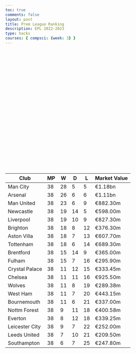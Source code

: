 ```yaml
---
toc: true
comments: false
layout: post
title: Prem League Ranking
description: EPL 2022-2023
type: hacks
courses: { compsci: {week: 3} }
---
```

<html>
<head>
    <title>Ranking Table</title>

<link rel="stylesheet" type="text/css" href="https://cdn.datatables.net/1.11.5/css/jquery.dataTables.css">
    <script src="https://code.jquery.com/jquery-3.6.0.min.js"></script>
    <script type="text/javascript" charset="utf8" src="https://cdn.datatables.net/1.11.5/js/jquery.dataTables.js"></script>

<style>
        .custom-dark-table {
            background-color: #333;
            color: #fff;
        }

        .custom-dark-table th {
            background-color: #555;
        }

        .custom-dark-table thead th {
            border-color: #777;
        }

        .custom-dark-table tbody tr:nth-child(odd) {
            background-color: #444;
        }

        .custom-dark-table tbody tr:nth-child(even) {
            background-color: #333;
        }

        .custom-dark-table tbody td {
            border-color: #555;
        }
 </style>
</head>
<body>
    <table id="teamTable" class="table custom-dark-table">
        <thead>
            <tr>
                <th>Club</th>
                <th>MP</th>
                <th>W</th>
                <th>D</th>
                <th>L</th>
                <th>Market Value</th>
            </tr>
        </thead>
        <tbody>
            <tr>
                <td>Man City</td>
                <td>38</td>
                <td>28</td>
                <td>5</td>
                <td>5</td>
                <td>€1.18bn</td>
            </tr>
            <tr>
                <td>Arsenal</td>
                <td>38</td>
                <td>26</td>
                <td>6</td>
                <td>6</td>
                <td>€1.11bn</td>
            </tr>
            <tr>
                <td>Man United</td>
                <td>38</td>
                <td>23</td>
                <td>6</td>
                <td>9</td>
                <td>€882.30m</td>
            </tr>
            <tr>
                <td>Newcastle</td>
                <td>38</td>
                <td>19</td>
                <td>14</td>
                <td>5</td>
                <td>€598.00m</td>
            </tr>
            <tr>
                <td>Liverpool</td>
                <td>38</td>
                <td>19</td>
                <td>10</td>
                <td>9</td>
                <td>€827.30m</td>
            </tr>
            <tr>
                <td>Brighton</td>
                <td>38</td>
                <td>18</td>
                <td>8</td>
                <td>12</td>
                <td>€376.30m</td>
            </tr>
            <tr>
                <td>Aston Villa</td>
                <td>38</td>
                <td>18</td>
                <td>7</td>
                <td>13</td>
                <td>€607.70m</td>
            </tr>
            <tr>
                <td>Tottenham</td>
                <td>38</td>
                <td>18</td>
                <td>6</td>
                <td>14</td>
                <td>€689.30m</td>
            </tr>
            <tr>
                <td>Brentford</td>
                <td>38</td>
                <td>15</td>
                <td>14</td>
                <td>9</td>
                <td>€365.00m</td>
            </tr>
            <tr>
                <td>Fulham</td>
                <td>38</td>
                <td>15</td>
                <td>7</td>
                <td>16</td>
                <td>€295.90m</td>
            </tr>
            <tr>
                <td>Crystal Palace</td>
                <td>38</td>
                <td>11</td>
                <td>12</td>
                <td>15</td>
                <td>€333.45m</td>
            </tr>
            <tr>
                <td>Chelsea</td>
                <td>38</td>
                <td>11</td>
                <td>11</td>
                <td>16</td>
                <td>€925.50m</td>
            </tr>
            <tr>
                <td>Wolves</td>
                <td>38</td>
                <td>11</td>
                <td>8</td>
                <td>19</td>
                <td>€289.38m</td>
            </tr>
            <tr>
                <td>West Ham</td>
                <td>38</td>
                <td>11</td>
                <td>7</td>
                <td>20</td>
                <td>€443.15m</td>
            </tr>
            <tr>
                <td>Bournemouth</td>
                <td>38</td>
                <td>11</td>
                <td>6</td>
                <td>21</td>
                <td>€337.00m</td>
            </tr>
            <tr>
                <td>Nottm Forest</td>
                <td>38</td>
                <td>9</td>
                <td>11</td>
                <td>18</td>
                <td>€400.58m</td>
            </tr>
             <tr>
                <td>Everton</td>
                <td>38</td>
                <td>8</td>
                <td>12</td>
                <td>18</td>
                <td>€339.25m</td>
            </tr>
            <tr>
                <td>Leicester City</td>
                <td>38</td>
                <td>9</td>
                <td>7</td>
                <td>22</td>
                <td>€252.00m</td>
            </tr>
            <tr>
                <td>Leeds United</td>
                <td>38</td>
                <td>7</td>
                <td>10</td>
                <td>21</td>
                <td>€209.50m</td>
            </tr>
            <tr>
                <td>Southampton</td>
                <td>38</td>
                <td>6</td>
                <td>7</td>
                <td>25</td>
                <td>€247.80m</td>
            </tr>
        </tbody>
    </table>

<script>
        $(document).ready(function() {
            $('#teamTable').DataTable({
                "columnDefs": [
                    { "type": "num", targets: [2, 3, 4, 5] } // Treat columns 2, 3, 4, and 5 as numeric
                ]
            });
        });
    </script>
</body>
</html>